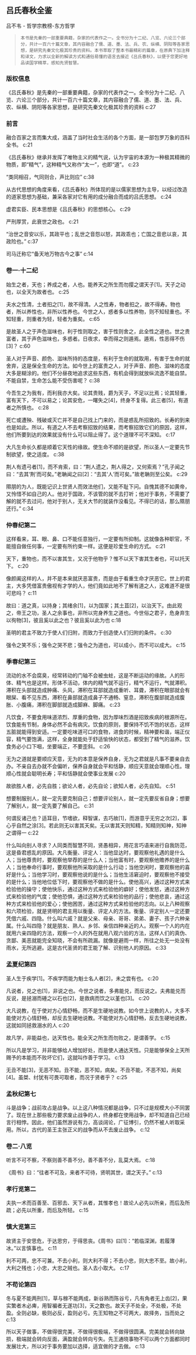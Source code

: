 ## 吕氏春秋全鉴

吕不韦  -  哲学宗教榜-东方哲学

>     本书是先秦的一部重要典籍，杂家的代表作之一。全书分为十二纪、八览、六论三个部分，共计一百六十篇文章，其内容融合了儒、道、墨、法、兵、农、纵横、阴阳等各家思想，是研究先秦文化极其珍贵的资料。本书萃取了整本书最精彩的篇章，在原典下加注释和译文，力求以全新的解读方式和通俗易懂的语言去接近《吕氏春秋》，以便于您更好地品读国学精萃，感知先贤智慧。

### 版权信息

《吕氏春秋》是先秦的一部重要典籍，杂家的代表作之一。全书分为十二纪、八览、六论三个部分，共计一百六十篇文章，其内容融合了儒、道、墨、法、兵、农、纵横、阴阳等各家思想，是研究先秦文化极其珍贵的资料 c:27

### 前言

融合百家之言而集大成，涵盖了当时社会生活的各个方面，是一部包罗万象的百科全书。 c:21

《吕氏春秋》继承并发挥了唯物主义的精气说，认为宇宙的本源为一种极其精微的物质，即“精气”，这种精气又称作“太一”，也即“道”。 c:23

“类同相召，气同则合，声比则应” c:38

从古代思想的角度来看，《吕氏春秋》所体现的是以儒家思想为主导，以经过改造的道家思想为基础，兼采各家对它有用的成分融合而成的吕氏思想。 c:24

虚君实臣、民本思想是《吕氏春秋》的思想核心。 c:29

严刑厚赏，此衰世之政也。 c:21

“治世之音安以乐，其政平也；乱世之音怨以怒，其政乖也；亡国之音悲以哀，其政险也。” c:37

司马迁称它“备天地万物古今之事” c:14

### 卷一·十二纪

始生之者，天也；养成之者，人也。能养天之所生而勿撄之谓天子[1]。天子之动也，以全天为故者也。 c:25

夫水之性清，土者抇之[1]，故不得清。人之性寿，物者抇之，故不得寿。物也者，所以养性也，非所以性养也。今世之人，惑者多以性养物，则不知轻重也。不知轻重，则重者为轻，轻者为重矣。 c:65

是故圣人之于声色滋味也，利于性则取之，害于性则舍之，此全性之道也。世之贵富者，其于声色滋味也，多惑者。日夜求，幸而得之则遁焉。遁焉，性恶得不伤[3]？ c:60

圣人对于声音、颜色、滋味所持的态度是，有利于生命的就取用，有害于生命的就舍弃，这是保全生命的方法。如今世上的富贵之人，对于声音、颜色、滋味的态度大多是糊涂的。他们不分昼夜地追求这些东西，有机会得到就放纵流逸不能自禁。不能自禁，生命怎么能不受伤害呢？ c:38

今吾生之为我有，而利我亦大矣。论其贵贱，爵为天子，不足以比焉；论其轻重，富有天下，不可以易之；论其安危，一曙失之[4]，终身不复得。此三者[5]，有道者之所慎也。 c:28

死亡或遭殃、残破或灭亡并不是自己找上门来的，而是惑乱所招致的。长寿的到来也是如此。所以，有道之人不去考察招致的结果，而考察招致它们的原因，这样，他们所要到达的效果就没有什么可以阻止得了。这个道理不可不深知。 c:17

大凡生命长久都是顺着它天性的缘故。使生命不顺的是欲望，所以圣人一定要先节制欲望，使之适度。 c:38

荆人有遗弓者[1]，而不肯索，曰：“荆人遗之，荆人得之，又何索焉？”孔子闻之曰：“去其‘荆’而可矣。”老聃闻之曰[2]：“去其‘人’而可矣。”故老聃则至公矣。 c:29

隰朋的为人，既能记识上世贤人而效法他们，又能不耻下问。自愧其德不如黄帝，又怜惜不如自己的人。他对于国政，不该管的就不去打听；他对于事务，不需要了解的就不去过问，他对于别人，无关大节的就装作没看见。不得已的话，那么隰朋还行。” c:34

### 仲春纪第二

这样看来，耳、眼、鼻、口不能任意独行，一定要有所抑制。这就像各种职官，不能擅自做任何事，一定要有所约束一样。这便是珍爱生命的方式。 c:21

天下，重物也，而不以害其生，又况于他物乎？惟不以天下害其生者也，可以托天下。 c:20

像颜阖这样的人，并不是本来就厌恶富贵，而是由于看重生命才厌恶它。世上的君主，大多凭借富贵傲视有才学的人，他们竟如此地不了解有道之人，这难道不是很可悲吗？ c:11

故曰：道之真，以持身；其绪余[1]，以为国家；其土苴[2]，以治天下。由此观之，帝王之功，圣人之余事也，非所以完身养生之道也。今世俗之君子，危身弃生以徇物[3]，彼且奚以此之也？彼且奚以此为也 c:18

圣明的君主不致力于使人们归附，而致力于创造使人们归附的条件。 c:30

强令之笑不乐；强令之哭不悲；强令之为道也，可以成小，而不可以成大。 c:15

### 季春纪第三

流动的水不会腐臭，经常转动的门轴不会被虫蛀，这是不断运动的缘故。人的形体、精气也是这样。形体不活动，体内的精气就不运行，精气不运行，气就滞积。滞积在头部就造成肿痛、头风，滞积在耳部就造成重听、耳聋，滞积在眼部就会有眼屎、看不见东西，滞积在鼻部就造成鼻子不通畅、窒息，滞积在腹部就造成腹胀、小腹痛，滞积在脚部就造成脚麻、脚痛。 c:23

凡饮食，不要食用味道浓烈、厚重的食物，因为厚味烈酒是招致疾病的根源所在。饮食能有节制，身体必然不会有病灾。饮食的原则，要保持不饥不饱的状态，这样五脏就能得到安适。一定要吃味道可口的食物，进食的时候，精神要和谐，端正仪容，精气要饱满，这样，全身就能处于舒适愉快的状态，都受到了精气的滋养。饮食务必小口下咽，坐要端正，不要歪斜。 c:26

无为之道就是要顺应天意，无为的本意是保养自身，无为之君就是凡事不要亲自去办。不亲自去办就不会偏听，保养自身就会平和恬静，顺应天意就会理顺心性。理顺心性就会聪明长寿；平和恬静就会使事业发展 c:20

故欲胜人者，必先自胜；欲论人者，必先自论；欲知人者，必先自知。 c:51

想要制服别人，就一定先要克制自己；想要评论别人，就一定先要反省自身；想要了解别人，就一定先要了解自己。 c:31

何谓反诸己也？适耳目，节嗜欲，释智谋，去巧故[1]，而游意乎无穷之次[2]，事心乎自然之涂[3]。若此则无以害其天矣。无以害其天则知精，知精则知神，知神之谓得一 c:22

什么叫向别人寻求？人同类而智慧不同，贤愚相异，用花言巧语来进行自我防范，这是昏君惑乱的原因。大凡衡量、评定人：当他显达时，要观察他礼遇的是什么人；当他尊贵时，要观察他举荐的是什么人；当他富有时，要观察他赡养的是什么人；当他奉命行事时，要观察他所采取的是什么行动；当他空闲时，要观察他的喜好是什么；当他学习时，要观察他说的是什么；当他生活窘迫时，要观察他不接受的是什么；当他地位低下时，要观察他不做的是什么。使他高兴，通过这种方式来检验他的操守；使他快乐，通过这种方式来检验他的癖好；使他发怒，通过这种方式来检验他的气度；使他恐惧，通过这种方式来检验他的品行；使他悲哀，通过这种方式来检验他的爱心；使他困苦，通过这种方式来检验他的志向。以上八种观察和六项检验，就是贤明的君主用以衡量、评定人的方法。衡量、评定别人一定还要凭借六戚、四隐。什么叫六戚？就是父亲、母亲、哥哥、弟弟、妻子、孩子六种亲属。什么叫四隐？就是朋友、熟人、乡邻、亲信四种亲近的人。观察一个人的内在就用六亲四隐的方法，观察一个人的外在就用八观六验的方法，这样人们的真伪、贪鄙、美恶就能完全知晓，不会有所疏漏。就像是避雨一样，所往之处无一处没有雨水，无所逃避。这是古代圣贤的君王能了解、识别他人的原因。 c:33

### 孟夏纪第四

圣人生于疾学[1]。不疾学而能为魁士名人者[2]，未之尝有也。 c:20

凡说者，兑之也[1]，非说之也。今世之说者，多弗能兑，而反说之。夫弗能兑而反说，是拯溺而硾之以石也[2]，是救病而饮之以堇也[3]。 c:20

大凡说教，在于使对方心情舒畅，而不是生硬地说教。如今世上说教的人，大多不能使对方心情舒畅，却反去生硬地说教。不能使对方心情舒畅，反去生硬地说教，这就如同拯救溺水的人 c:20

故凡学，非能益也，达天性也。能全天之所生而勿败之，是谓善学。 c:15

所以凡是学习，并非能够给人增加好处，而是使人通达天性。只是能够保全上天所赐予的本能而不败坏它们，这就叫作善于学习。 c:13

无丑不能[3]，无恶不知。丑不能，恶不知，病矣。不丑不能，不恶不知，尚矣[4]。虽桀、纣犹有可畏可取者，而况于贤者乎？ c:25

### 孟秋纪第七

斗是战争；战前攻占是战争。以上这八种情况都是战争，只不过是规模大小不同罢了。现在世上那些极力要求废止战争的人，终身都在使用战争，却不知道自己已经言行相悖。因此，他们虽然游说有力，高谈阔论，广征博引，仍然不被人听取采用。所以，古代的圣王主张正义的战争而从不去废止战争。 c:12

### 卷二·八览

听言不可不察，不察则善不善不分。善不善不分，乱莫大焉。 c:18

《周书》曰：“往者不可及，来者不可待，贤明其世，谓之天子。” c:13

### 孝行览第二

夫执一术而百善至、百邪去、天下从者，其惟孝也！故论人必先以所亲，而后及所疏；必先以所重，而后及所轻。 c:15

### 慎大览第三

故贤主于安思危，于达思穷，于得思丧。《周书》曰[1]：“若临深渊，若履薄冰。”以言慎事也。 c:11

利不可两，忠不可兼。不去小利，则大利不得；不去小忠，则大忠不至。故小利，大利之残也；小忠，大忠之贼也。圣人去小取大。 c:17

### 不苟论第四

冬与夏不能两刑[1]，草与稼不能两成，新谷熟而陈谷亏，凡有角者无上齿[2]，果实繁者木必庳，用智褊者无遂功[3]，天之数也。故天子不处全，不处极，不处盈。全则必缺，极则必反，盈则必亏。先王知物之不可两大，故择务，当而处之 c:13

所以天子做事，不做得很完美，不做得很极端，不做得很圆满。完美就会转向缺损，极端就会转向反面，满盈就会转向亏失。先王通晓事物不可以两个方面都同时发展壮大，所以对于事务要加以选择，适宜做的才去做。 c:13
